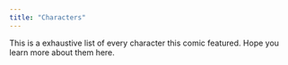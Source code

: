 ```yaml
---
title: "Characters"
---
```


This is a exhaustive list of every character this comic featured. Hope you learn more about them here.